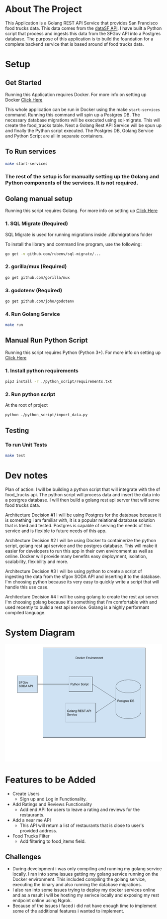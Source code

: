 
# About The Project

This Application is a Golang REST API Service that provides San Francisco food trucks data. This data comes from the [dataSF API](https://data.sfgov.org/resource/rqzj-sfat.json). I have built a Python script that process and ingests this data from the SFGov API into a Postgres database. The purpose of this application is to build the foundation for a complete backend service that is based around sf food trucks data. 

# Setup

## Get Started
Running this Application requires Docker. For more info on setting up Docker  [Click Here](https://docs.docker.com/get-docker/)

This whole application can be run in Docker using the make `start-services` command. Running this command will spin up a Postgres DB. The necessary database migrations will be executed using sql-migrate. This will create the food_trucks table. Next a Golang Rest API Service will be spun up  and finally the Python script executed. The Postgres DB, Golang Service and Python Script are all in separate containers.
## To Run services
```bash
make start-services
```

### The rest of the setup is for manually setting up the Golang and Python components of the services. It is not required.

## Golang manual setup
Running this script requires Golang. For more info on setting up  [Click Here](https://go.dev/doc/install)
### 1. SQL Migrate (Required)
SQL Migrate is used for running migrations inside ./db/migrations folder

To install the library and command line program, use the following:

```bash
go get -v github.com/rubenv/sql-migrate/...
```
### 2. gorilla/mux (Required)

```bash
go get github.com/gorilla/mux
```
### 3. godotenv (Required)

```bash
go get github.com/joho/godotenv
```
### 4. Run Golang Service
```bash
make run
```

## Manual Run Python Script
Running this script requires Python (Python 3+). For more info on setting up  [Click Here](https://www.python.org/downloads/)
### 1. Install python requirements
```bash
pip3 install -r ./python_script/requirements.txt
```
### 2. Run python script
At the root of project
```bash
python ./python_script/import_data.py
```

## Testing
### To run Unit Tests
```bash
make test
```
# Dev notes

Plan of action:
I will be building a python script that will integrate with the sf food_trucks api. The python script will process data and insert the data into a postgres database. I will then build a golang rest api server that will serve food trucks data.

Architecture Decision #1 
I will be using Postgres for the database because it is something i am familiar with, it is a popular relational database solution that is tried and tested. Postgres is capable of serving the needs of this service and is flexible to future needs of this app.

Architecture Decision #2
I will be using Docker to containerize the python script, golang rest api service and the postgres database. This will make it easier for developers to run this app in their own environment as well as online. Docker will provide many benefits easy deployment, isolation, scalability, flexibility and more.

Architecture Decision #3
I will be using python to create a script of ingesting the data from the sfgov SODA API and inserting it to the database. I'm choosing python because its very easy to quickly write a script that will handle this use case.

Architecture Decision #4 
I will be using golang to create the rest api server. I'm choosing golang because it's something that i'm comfortable with and used recently to build a rest api service. Golang is a highly performant compiled language. 

# System Diagram
![Screenshot](EngineeringAssesmentDiagram.png)

# Features to be Added
- Create Users
    - Sign up and Log in Functionality.
- Add Ratings and Reviews Functionality
    - Add end API for users to leave a rating and reviews for the restaurants.
- Add a near me API
    - This API will return a list of restaurants that is close to user's provided address.
- Food Trucks Filter
    - Add filtering to food_items field.

## Challenges
- During development i was only compiling and running my golang service locally. I ran into some issues getting my golang service running on the Docker environment. This included compiling the golang service, executing the binary and also running the database migrations.
- I also ran into some issues trying to deploy my docker services online and as a result i will be hosting my serivce locally and exposing my rest endpoint online using Ngrok.
-  Because of the issues i faced i did not have enough time to implement some of the additional features i wanted to implement.